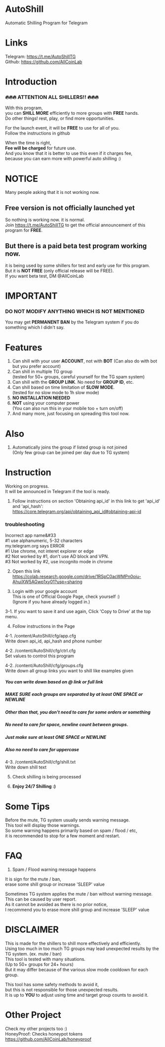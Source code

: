 # AutoShill

Automatic Shilling Program for Telegram

# Links

Telegram: https://t.me/AutoShillTG  
Github: https://github.com/AllCoinLab  

# Introduction

### 🔥🔥🔥 ATTENTION ALL SHILLERS!! 🔥🔥🔥 
  
With this program,  
you can **SHILL MORE** efficiently to more groups with **FREE** hands.  
Do other things! rest, play, or find more opportunities.  

For the launch event,
it will be **FREE** to use for all of you.  
Follow the instructions in github

When the time is right,  
**Fee will be charged** for future use.  
And you know that it is better to use this even if it charges fee,  
because you can earn more with powerful auto shilling :)  

# NOTICE
Many people asking that it is not working now.  
## Free version is not officially launched yet
So nothing is working now. it is normal.  
Join https://t.me/AutoShillTG to get the official announcement of this program for **FREE**.

## But there is a paid beta test program working now.  
it is being used by some shillers for test and early use for this program.  
But it is **NOT FREE** (only official release will be FREE).  
If you want beta test, DM @AllCoinLab

# IMPORTANT
### DO NOT MODIFY ANYTHING WHICH IS NOT MENTIONED 
You may get **PERMANENT BAN** by the Telegram system if you do something which I didn't say.  


# Features
1. Can shill with your user **ACCOUNT**, not with **BOT**
(Can also do with bot but you prefer account)  
2. Can shill in multiple TG group  
(tested for 50+ groups, careful yourself for the TG spam system)  
3. Can shill with the **GROUP LINK**. No need for **GROUP ID**, etc.  
4. Can shill based on time limitation of **SLOW MODE**.  
(tested for no slow mode to 1h slow mode)  
5. **NO INSTALLATION NEEDED**
6. **NOT** using your computer power  
(You can also run this in your mobile too + turn on/off)
8. And many more, just focusing on spreading this tool now.  

# Also
1. Automatically joins the group if listed group is not joined  
(Only few group can be joined per day due to TG system)

# Instruction
Working on progress.  
It will be announced in Telegram if the tool is ready.  

1. Follow instructions on section 'Obtaining api_id' in this link to get 'api_id' and 'api_hash':  
https://core.telegram.org/api/obtaining_api_id#obtaining-api-id

### troubleshooting
Incorrect app name&#33  
#1 use alphanumeric, 5-32 characters  
my.telegram.org says ERROR  
#1 Use chrome, not interet explorer or edge  
#2 Not worked by #1, don't use AD block and VPN.  
#3 Not worked by #2, use incognito mode in chrome


2. Open this link  
https://colab.research.google.com/drive/1RSpC0acWMPn0oju-AhuiXW5AGwp1xy01?usp=sharing

3. Login with your google account  
This is one of Official Google Page, check yourself :)  
(Ignore if you have already logged in.)

3-1. If you want to save it and use again, 
Click 'Copy to Drive' at the top menu.

4. Follow instructions in the Page

4-1. /content/AutoShill/cfg/app.cfg  
Write down api_id, api_hash and phone number

4-2. /content/AutoShill/cfg/ctrl.cfg  
Set values to control this program

4-2. /content/AutoShill/cfg/groups.cfg  
Write down all group links you want to shill like examples given
##### You can write down based on @ link or full link
##### MAKE SURE each groups are separated by at least ONE SPACE or NEWLINE
##### Other than that, you don't need to care for some orders or something
##### No need to care for space, newline count between groups.
##### Just make sure at least ONE SPACE or NEWLINE
##### Also no need to care for uppercase

4-3. /content/AutoShill/cfg/shill.txt  
Write down shill text

5. Check shilling is being processed

6. **Enjoy 24/7 Shilling :)**



# Some Tips
Before the mute, TG system usually sends warning message.  
This tool will display those warnings.  
So some warning happens primarily based on spam / flood / etc,  
it is recommended to stop for a few moment and restart.


# FAQ
1. Spam / Flood warning message happens  

It is sign for the mute / ban,  
erase some shill group or increase 'SLEEP' value

Sometimes TG system applies the mute / ban without warning message.  
This can be caused by user report.  
As it cannot be avoided as there is no prior notice,  
I recommend you to erase more shill group and increase 'SLEEP' value


# DISCLAIMER
This is made for the shillers to shill more effectively and efficiently.  
Using too much in too much TG groups may lead unexpected results by the TG system. (ex. mute / ban)  
This tool is tested with many situations.  
(Up to 50+ groups for 24+ hours)  
But it may differ because of the various slow mode cooldown for each group.

This tool has some safety methods to avoid it,  
but this is not responsible for those unexpected results.  
It is up to **YOU** to adjust using time and target group counts to avoid it.

# Other Project
Check my other projects too :)  
HoneyProof: Checks honeypot tokens  
https://github.com/AllCoinLab/honeyproof
